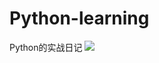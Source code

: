 # Python-learning
Python的实战日记
![](https://repository-images.githubusercontent.com/335015864/a69af080-64f1-11eb-8845-4595e1c89bc5)


